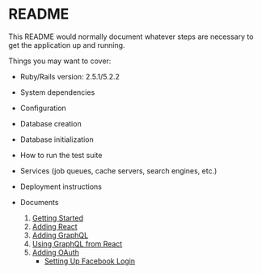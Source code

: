 # README

This README would normally document whatever steps are necessary to get the
application up and running.

Things you may want to cover:

* Ruby/Rails version: 2.5.1/5.2.2

* System dependencies

* Configuration

* Database creation

* Database initialization

* How to run the test suite

* Services (job queues, cache servers, search engines, etc.)

* Deployment instructions

* Documents

    1. [Getting Started](./GettingStarted.md)
    2. [Adding React](./AddingReact.md)
    3. [Adding GraphQL](./AddingGraphQL.md)
    4. [Using GraphQL from React](./UsingGraphQLfromReact.md)
    5. [Adding OAuth](./AddingOAuth.md)
        - [Setting Up Facebook Login](./SettingUpFacebookLogin.md)
